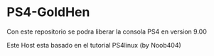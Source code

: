 # PS4-GoldHen
Con este repositorio se podra liberar la consola PS4 en version 9.00

Este Host esta basado en el tutorial PS4linux (by Noob404)
